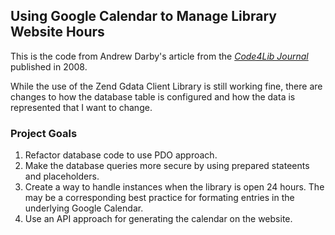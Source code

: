 ## Using Google Calendar to Manage Library Website Hours

This is the code from Andrew Darby's article from the 
*[Code4Lib Journal](http://journal.code4lib.org/articles/46)*
published in 2008.

While the use of the Zend Gdata Client Library is still working fine, there are
changes to how the database table is configured and how the data is represented that 
I want to change.


### Project Goals

1. Refactor database code to use PDO approach.
2. Make the database queries more secure by using prepared stateents and placeholders. 
3. Create a way to handle instances when the library is open 24 hours. The may be a corresponding best practice for formating entries in the underlying Google Calendar. 
4. Use an API approach for generating the calendar on the website. 

